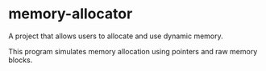 # memory-allocator
A project that allows users to allocate and use dynamic memory.

This program simulates memory allocation using pointers and raw memory blocks.
